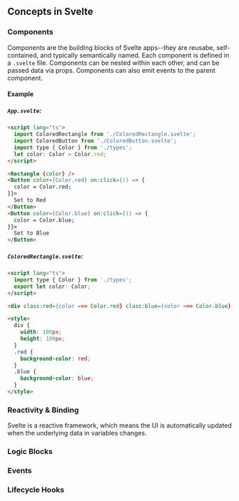 ## Concepts in Svelte

### Components
Components are the building blocks of Svelte apps--they are reusabe, self-contained, and typically semantically named. Each component is defined in a `.svelte` file. Components can be nested within each other, and can be passed data via props. Components can also emit events to the parent component.

#### Example
##### `App.svelte`:
```html
<script lang="ts">
  import ColoredRectangle from './ColoredRectangle.svelte';
  import ColoredButton from './ColoredButton.svelte';
  import type { Color } from './types';
  let color: Color = Color.red;
</script>

<Rectangle {color} />
<Button color={Color.red} on:click={() => {
  color = Color.red;
}}>
  Set to Red
</Button>
<Button color={Color.blue} on:click={() => {
  color = Color.blue;
}}>
  Set to Blue
</Button>
```
##### `ColoredRectangle.svelte`:
```html
<script lang="ts">
  import type { Color } from './types';
  export let color: Color;
</script>

<div class:red={color === Color.red} class:blue={color === Color.blue} />

<style>
  div {
    width: 100px;
    height: 100px;
  }
  .red {
    background-color: red;
  }
  .blue {
    background-color: blue;
  }
</style>
```

### Reactivity & Binding
Svelte is a reactive framework, which means the UI is automatically updated when the underlying data in variables changes. 

### Logic Blocks
### Events
### Lifecycle Hooks
